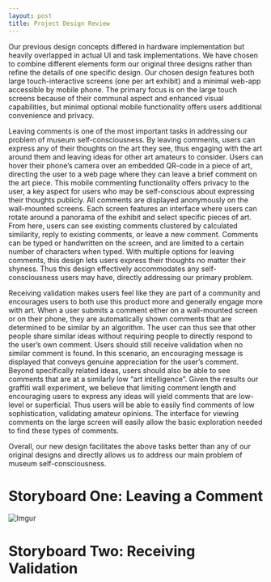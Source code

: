 ```yaml
---
layout: post
title: Project Design Review
---
```


Our previous design concepts differed in hardware implementation but heavily overlapped in actual UI and task implementations. We have chosen to combine different elements form our original three designs rather than refine the details of one specific design. Our chosen design features both large touch-interactive screens (one per art exhibit) and a minimal web-app accessible by mobile phone. The primary focus is on the large touch screens because of their communal aspect and enhanced visual capabilities, but minimal optional mobile functionality offers users additional convenience and privacy.


Leaving comments is one of the most important tasks in addressing our problem of museum self-consciousness. By leaving comments, users can express any of their thoughts on the art they see, thus engaging with the art around them and leaving ideas for other art amateurs to consider. Users can hover their phone’s camera over an embedded QR-code in a piece of art, directing the user to a web page where they can leave a brief comment on the art piece. This mobile commenting functionality offers privacy to the user, a key aspect for users who may be self-conscious about expressing their thoughts publicly. All comments are displayed anonymously on the wall-mounted screens. Each screen features an interface where users can rotate around a panorama of the exhibit and select specific pieces of art. From here, users can see existing comments clustered by calculated similarity, reply to existing comments, or leave a new comment. Comments can be typed or handwritten on the screen, and are limited to a certain number of characters when typed. With multiple options for leaving comments, this design lets users express their thoughts no matter their shyness. Thus this design effectively accommodates any self-consciousness users may have, directly addressing our primary problem.


Receiving validation makes users feel like they are part of a community and encourages users to both use this product more and generally engage more with art. When a user submits a comment either on a wall-mounted screen or on their phone, they are automatically shown comments that are determined to be similar by an algorithm. The user can thus see that other people share similar ideas without requiring people to directly respond to the user’s own comment. Users should still receive validation when no similar comment is found. In this scenario, an encouraging message is displayed that conveys genuine appreciation for the user’s comment. Beyond specifically related ideas, users should also be able to see comments that are at a similarly low “art intelligence”. Given the results our graffiti wall experiment, we believe that limiting comment length and encouraging users to express any ideas will yield comments that are low-level or superficial. Thus users will be able to easily find comments of low sophistication, validating amateur opinions. The interface for viewing comments on the large screen will easily allow the basic exploration needed to find these types of comments.


Overall, our new design facilitates the above tasks better than any of our original designs and directly allows us to address our main problem of museum self-consciousness.

# Storyboard One: Leaving a Comment

![Imgur](https://i.imgur.com/iiQOCze.jpg)

# Storyboard Two: Receiving Validation

